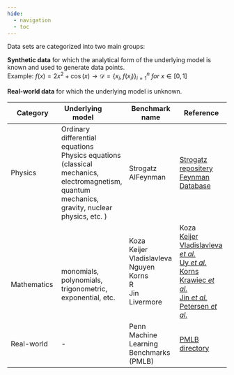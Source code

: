```yaml
---
hide:
  - navigation
  - toc
---
```


Data sets are categorized into two main groups:

**Synthetic data**  for which the analytical form of the underlying model is known and used to generate data points. <br>
Example: $f(x) = 2x^2 + \cos(x) \rightarrow \mathcal{D}=\{x_i,f(x_i)\}_{i=1}^{n}$ *for* $x \in [0,1]$ <br>

**Real-world data** for which the underlying model is unknown.<br>

| <div style="width:100px">Category</div> | <div style="width:100px">Underlying model</div> | <div style="width:100px">Benchmark name</div> | <div style="width:100px">Reference</div> | <div style="width:100px">problems</div> | <div style="width:100px">year</div> |
| -------- | ------- | ------- | ------- | ----- | ----- | 
| Physics | Ordinary differential equations <br> Physics equations (classical mechanics, electromagnetism, <br> quantum mechanics, gravity, nuclear physics, etc. )| Strogatz <br> AIFeynman | [Strogatz repositery](https://williamlacava.com/ode-strogatz/) <br> [Feynman Database](https://space.mit.edu/home/tegmark/aifeynman.html) | 10 <br> 120 | 2011 <br> 2019 |
| <br> <br> <br> Mathematics | <br> <br> <br> monomials, polynomials, <br> trigonometric, exponential, etc.  | Koza <br> Keijer <br> Vladislavleva <br> Nguyen <br> Korns <br> R <br> Jin <br> Livermore | Koza <br> [Keijer](https://link.springer.com/chapter/10.1007/3-540-36599-0_7) <br> [Vladislavleva *et al.*](https://dl.acm.org/doi/10.1109/TEVC.2008.926486) <br> [Uy *et al.*](https://link.springer.com/article/10.1007/s10710-010-9121-2) <br> [Korns](https://link.springer.com/chapter/10.1007/978-1-4614-1770-5_8) <br> [Krawiec *et al.*](https://dl.acm.org/doi/10.1145/2463372.2463483) <br> [Jin *et al.*](https://idea.edu.cn/person/guojian/assets/papers/BSR-2020.pdf) <br> [Petersen *et al.*](https://arxiv.org/abs/1912.04871) | 3 <br> 15 <br> 8 <br> 12 <br> 15 <br> 3 <br> 6 <br> 22 | 1994 <br> 2003 <br> 2009 <br> 2011 <br> 2011 <br> 2013 <br> 2019 <br> 2021 | 
| Real-world | - | Penn Machine Learning <br> Benchmarks (PMLB) | [PMLB directory](https://epistasislab.github.io/pmlb/) | 122 | -|

